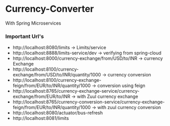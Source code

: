 # Currency-Converter
With Spring Microservices

### Important Url's

* http://localhost:8080/limits -> Limits/service
* http://localhost:8888/limits-service/dev -> verifying from spring-cloud
* http://localhost:8000/currency-exchange/from/USD/to/INR -> currency Exchange
* http://localhost:8100/currency-exchange/from/USD/to/INR/quantity/1000 -> currency conversion
* http://localhost:8100/currency-exchange-feign/from/EUR/to/INR/quantity/1000 -> conversion using feign
* http://localhost:8765/currency-exchange-service/currency-exchange/from/EUR/to/INR -> with Zuul currency exchange
* http://localhost:8765/currency-conversion-service/currency-exchange-feign/from/EUR/to/INR/quantity/1000 -> with zuul currency conversion
* http://localhost:8080/actuator/bus-refresh
* http://localhost:8081/limits
